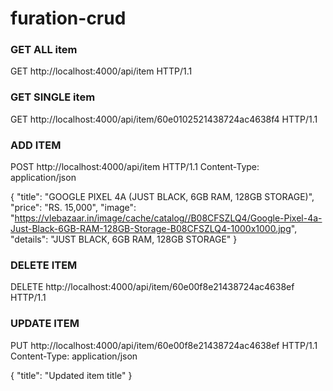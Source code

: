 # furation-crud


### GET ALL item
GET http://localhost:4000/api/item HTTP/1.1

### GET SINGLE item
GET http://localhost:4000/api/item/60e0102521438724ac4638f4 HTTP/1.1

### ADD ITEM
POST http://localhost:4000/api/item HTTP/1.1
Content-Type: application/json

{
  "title": "GOOGLE PIXEL 4A (JUST BLACK, 6GB RAM, 128GB STORAGE)",
  "price": "RS. 15,000",
  "image": "https://vlebazaar.in/image/cache/catalog//B08CFSZLQ4/Google-Pixel-4a-Just-Black-6GB-RAM-128GB-Storage-B08CFSZLQ4-1000x1000.jpg",
  "details": "JUST BLACK, 6GB RAM, 128GB STORAGE"
}

### DELETE ITEM
DELETE http://localhost:4000/api/item/60e00f8e21438724ac4638ef HTTP/1.1

### UPDATE ITEM
PUT http://localhost:4000/api/item/60e00f8e21438724ac4638ef HTTP/1.1
Content-Type: application/json

{
  "title": "Updated item title"
}
